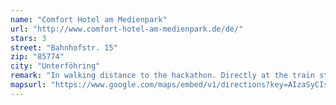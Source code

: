 ```yaml
---
name: "Comfort Hotel am Medienpark"
url: "http://www.comfort-hotel-am-medienpark.de/de/"
stars: 3
street: "Bahnhofstr. 15"
zip: "85774"
city: "Unterföhring"
remark: "In walking distance to the hackathon. Directly at the train station (downtown/airport)."
mapsurl: "https://www.google.com/maps/embed/v1/directions?key=AIzaSyCIsyJgmJQ4L6tmhtsON8Ei8ReqM0cYDg4&origin=Bahnhofstr.+15,85774+Unterfoehring&destination=Betastrasse+13a,+85774+Unterfoehring&zoom=13&mode=walking"
---
```

